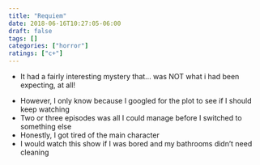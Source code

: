 ```yaml
---
title: "Requiem"
date: 2018-06-16T10:27:05-06:00
draft: false
tags: []
categories: ["horror"]
ratings: ["c+"]
---
```


* It had a fairly interesting mystery that… was NOT what i had been expecting, at all!
<!--more-->
* However, I only know because I googled for the plot to see if I should keep watching
* Two or three episodes was all I could manage before I switched to something else
* Honestly, I got tired of the main character
* I would watch this show if I was bored and my bathrooms didn’t need cleaning
